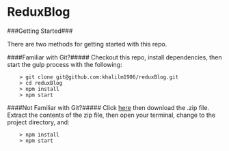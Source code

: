 # ReduxBlog

###Getting Started###

There are two methods for getting started with this repo.

####Familiar with Git?#####
Checkout this repo, install dependencies, then start the gulp process with the following:

```
	> git clone git@github.com:khalilm1906/reduxBlog.git
	> cd reduxBlog
	> npm install
	> npm start
```

####Not Familiar with Git?#####
Click [here](git@github.com:khalilm1906/reduxBlog) then download the .zip file.  Extract the contents of the zip file, then open your terminal, change to the project directory, and:

```
	> npm install
	> npm start
```
